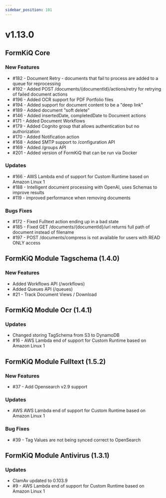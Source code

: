 ```yaml
---
sidebar_position: 101
---
```


# v1.13.0

## FormKiQ Core

### New Features

* #182 - Document Retry - documents that fail to process are added to a queue for reprocessing
* #192 - Added POST /documents/{documentId}/actions/retry for retrying of failed document actions
* #196 - Added OCR support for PDF Portfolio files
* #194 - Added support for document content to be a "deep link"
* #189 - Added document "soft delete"
* #146 - Added insertedDate, completedDate to Document actions
* #171 - Added Document Workflows
* #179 - Added Cognito group that allows authentication but no authorization
* #170 - Added Notification action
* #168 - Added SMTP support to /configuration API
* #169 - Added /groups API
* #201 - Added version of FormKiQ that can be run via Docker

### Updates

* #166 - AWS Lambda end of support for Custom Runtime based on Amazon Linux 1
* #188 - Intelligent document processing with OpenAI, uses Schemas to improve results
* #119 - improved performance when removing documents

### Bugs Fixes

* #172 - Fixed Fulltext action ending up in a bad state
* #185 - Fixed GET /documents/{documentId}/url returns full path of document instead of filename
* #197 - POST /documents/compress is not available for users with READ ONLY access

## FormKiQ Module Tagschema (1.4.0)

### New Features

* Added Workflows API (/workflows)
* Added Queues API (/queues)
* #21 - Track Document Views / Download

## FormKiQ Module Ocr (1.4.1)

### Updates

* Changed storing TagSchema from S3 to DynamoDB
*  #16 - AWS Lambda end of support for Custom Runtime based on Amazon Linux 1

## FormKiQ Module Fulltext (1.5.2)

### New Features

* #37 - Add Opensearch v2.9 support

### Updates

* AWS AWS Lambda end of support for Custom Runtime based on Amazon Linux 1

### Bug Fixes

* #39 - Tag Values are not being synced correct to OpenSearch

## FormKiQ Module Antivirus (1.3.1)

### Updates

* ClamAv updated to 0.103.9
* #9 - AWS Lambda end of support for Custom Runtime based on Amazon Linux 1